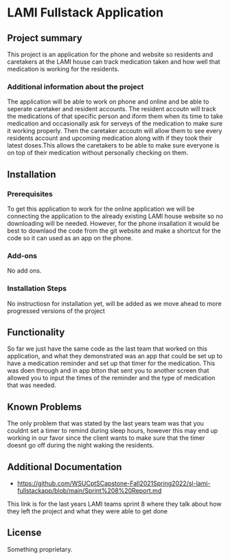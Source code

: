# LAMI Fullstack Application

## Project summary

This project is an application for the phone and website so residents and caretakers at the LAMI house can track medication taken and how well that medication is working for the residents. 

### Additional information about the project

The application will be able to work on phone and online and be able to seperate caretaker and resident accounts. The resident accoutn will track the medications of that specific person and iform them when its time to take medication and occasionally ask for serveys of the medication to make sure it working properly. Then the caretaker accoutn will allow them to see every residents account and upcoming medication along with if they took their latest doses.This allows the caretakers to be able to make sure everyone is on top of their medication without personally checking on them.

## Installation

### Prerequisites

To get this application to work for the online application we will be connecting the application to the already existing LAMI house website so no downloading will be needed. However, for the phone insallation it would be best to downlaod the code from the git website and make a shortcut for the code so it can used as an app on the phone. 

### Add-ons

No add ons.

### Installation Steps

No instructiosn for installation yet, will be added as we move ahead to more progressed versions of the project

## Functionality

So far we just have the same code as the last team that worked on this application, and what they demonstrated was an app that could be set up to have a medication reminder and set up that timer for the medication. This was doen through and in app btton that sent you to another screen that allowed you to input the times of the reminder and the type of medication that was needed. 


## Known Problems

The only problem that was stated by the last years team was that you couldnt set a timer to remind during sleep hours, however this may end up working in our favor since the client wants to make sure that the timer doesnt go off during the night waking the residents. 

## Additional Documentation

* https://github.com/WSUCptSCapstone-Fall2021Spring2022/sl-lami-fullstackapp/blob/main/Sprint%208%20Report.md

This link is for the last years LAMI teams sprint 8 where they talk about how they left the project and what they were able to get done

## License

Something proprietary.
